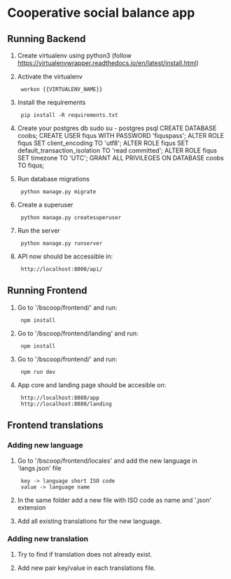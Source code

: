 # Cooperative social balance app 

## Running Backend

1. Create virtualenv using python3 (follow https://virtualenvwrapper.readthedocs.io/en/latest/install.html)


2. Activate the virtualenv

        workon {{VIRTUALENV_NAME}}

3. Install the requirements

        pip install -R requirements.txt

4. Create your postgres db
        sudo su - postgres psql
        CREATE DATABASE coobs;
        CREATE USER fiqus WITH PASSWORD 'fiquspass';
        ALTER ROLE fiqus SET client_encoding TO 'utf8';
        ALTER ROLE fiqus SET default_transaction_isolation TO 'read committed';
        ALTER ROLE fiqus SET timezone TO 'UTC';
        GRANT ALL PRIVILEGES ON DATABASE coobs TO fiqus;

4. Run database migrations

        python manage.py migrate 

5. Create a superuser

        python manage.py createsuperuser

6. Run the server

        python manage.py runserver

7. API now should be accessible in:

        http://localhost:8000/api/

## Running Frontend

1. Go to '/bscoop/frontend/' and run:

        npm install

2. Go to '/bscoop/frontend/landing' and run:

        npm install

2. Go to '/bscoop/frontend/' and run:
        
        npm run dev

3. App core and landing page should be accesible on:

        http://localhost:8080/app
        http://localhost:8080/landing

## Frontend translations

### Adding new language

1. Go to '/bscoop/frontend/locales' and add the new language in 'langs.json' file

        key -> language short ISO code
        value -> language name

2. In the same folder add a new file with ISO code as name and '.json' extension

3. Add all existing translations for the new language.

### Adding new translation

1. Try to find if translation does not already exist.

2. Add new pair key/value in each translations file.
